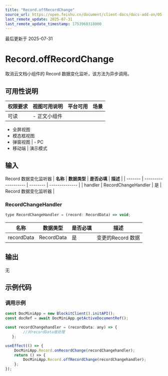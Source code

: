 ```yaml
---
title: "Record.offRecordChange"
source_url: https://open.feishu.cn/document/client-docs/docs-add-on/05-api-doc/record/Record.offRecordChange
last_remote_update: 2025-07-31
last_remote_update_timestamp: 1753960318000
---
```

最后更新于 2025-07-31

# Record.offRecordChange
取消云文档小组件的 Record 数据变化监听，该方法为异步调用。

## 可用性说明

权限要求 | 视图可用说明 | 平台可用 | 场景
--- | --- | --- | ---
可读 | - 正文小组件  
- 全屏视图  
- 模态框视图  
- 弹窗视图 | - PC  
- 移动端 | 演示模式

## 输入

Record 数据变化监听器
| **名称**  | **数据类型**            | **是否必填** | **描述**         |
| ------- | ------------------- | -------- | -------------- |
| handler | RecordChangeHandler | 是        | Record 数据变化监听器 |

### RecordChangeHandler

```js
type RecordChangeHandler = (record: RecordData) => void;
```
| **名称**     | **数据类型**   | **是否必填** | **描述**       |
| ---------- | ---------- | -------- | ------------ |
| recordData | RecordData | 是        | 变更的Record 数据 |

## 输出

无

## 示例代码

### 调用示例

```js
const DocMiniApp = new BlockitClient().initAPI();
const docRef = await DocMiniApp.getActiveDocumentRef();

const recordChangehandler = (recordData: any) => {
        //对recordData做处理
   };

useEffect(() => {
    DocMiniApp.Record.onRecordChange(recordChangehandler);
    return () => {
        DocMiniApp.Record.offRecordChange(recordChangehandler);    
    };
});
```
